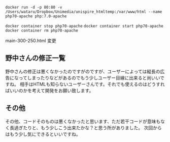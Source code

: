 ```docker run -d -p 80:80 -v /Users/wataru/Dropbox/Unimedia/unispire_htmltemp:/var/www/html --name php70-apache php:7.0-apache```

```docker container stop php70-apache```
```docker container start php70-apache```
```docker container rm php70-apache```


main-300-250.html 変更


## 野中さんの修正一覧

野中さんの修正は悪くなかったのですがのですが、ユーザーによっては縦長の広告になってしまったりなどがあるのでもう少しユーザー目線に出来ると尚いいですね。
相手はHTMLも知らないユーザーさんです。それでも使えるのはどうすればいいのかを考えて開発をお願い致します。


## その他

その他、コードそのものは悪くなかったと思います、ただ若干コードが意味もなく長過ぎたりと、もう少しこう出来たかな？と思う所がありました。
次回からはもう少し気にできるといいですね。